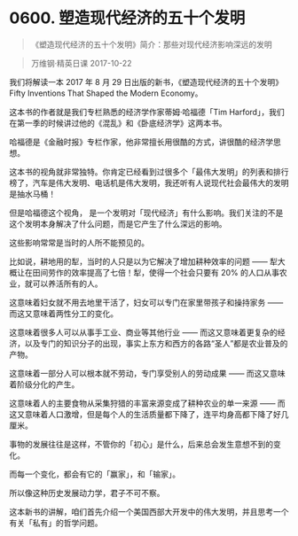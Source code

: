 # 0600. 塑造现代经济的五十个发明
>《塑造现代经济的五十个发明》简介：那些对现代经济影响深远的发明

> 万维钢·精英日课
2017-10-22

我们将解读一本 2017 年 8 月 29 日出版的新书，《塑造现代经济的五十个发明》Fifty Inventions That Shaped the Modern Economy。

这本书的作者就是我们专栏熟悉的经济学作家蒂姆·哈福德「Tim Harford」，我们在第一季的时候讲过他的《混乱》和《卧底经济学》这两本书。

哈福德是《金融时报》专栏作家，他非常擅长用很酷的方式，讲很酷的经济学思想。

这本书的视角就非常独特。你肯定已经看到过很多个「最伟大发明」的列表和排行榜了，汽车是伟大发明、电话机是伟大发明，我还听有人说现代社会最伟大的发明是抽水马桶！

但是哈福德这个视角， 是一个发明对「现代经济」有什么影响。我们关注的不是这个发明本身解决了什么问题，而是它产生了什么深远的影响。

这些影响常常是当时的人所不能预见的。

比如说，耕地用的犁，当时的人只是以为它解决了增加耕种效率的问题 —— 犁大概让在田间劳作的效率提高了七倍！犁，使得一个社会只要有 20% 的人口从事农业，就可以养活所有的人。

这意味着妇女就不用去地里干活了，妇女可以专门在家里带孩子和操持家务 —— 而这又意味着两性分工的变化。

这意味着很多人可以从事手工业、商业等其他行业 —— 而这又意味着更复杂的经济，以及专门的知识分子的出现，事实上东方和西方的各路“圣人”都是农业普及的产物。

这意味着一部分人可以根本就不劳动，专门享受别人的劳动成果 —— 而这又意味着阶级分化的产生。

这意味着人的主要食物从采集狩猎的丰富来源变成了耕种农业的单一来源 —— 而这又意味着人口激增，但是每个人的生活质量都下降了，连平均身高都下降了好几厘米。

事物的发展往往是这样，不管你的「初心」是什么，后来总会发生意想不到的变化。

而每一个变化，都会有它的「赢家」，和「输家」。

所以像这种历史发展动力学，君子不可不察。

这本新书的讲解，咱们首先介绍一个美国西部大开发中的伟大发明，并且思考一个有关「私有」的哲学问题。



